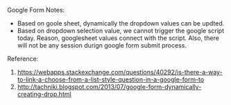 Google Form Notes:

- Based on goole sheet, dynamically the dropdown values can be updted. 
- Based on dropdown selection value, we cannot trigger the google script today. Reason, googlesheet values connect with the script. 
Also, there will not be any session durign google form submit process. 


Reference:
1. https://webapps.stackexchange.com/questions/40292/is-there-a-way-to-link-a-choose-from-a-list-style-question-in-a-google-form-to
2. http://tachniki.blogspot.com/2013/07/google-form-dynamically-creating-drop.html
